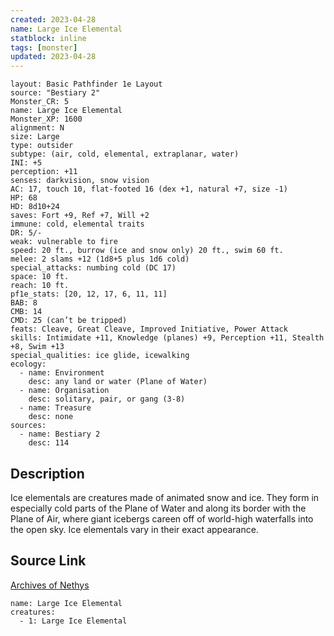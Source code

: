 ```yaml
---
created: 2023-04-28
name: Large Ice Elemental
statblock: inline
tags: [monster]
updated: 2023-04-28
---
```

```statblock
layout: Basic Pathfinder 1e Layout
source: "Bestiary 2"
Monster_CR: 5
name: Large Ice Elemental
Monster_XP: 1600
alignment: N
size: Large
type: outsider
subtype: (air, cold, elemental, extraplanar, water)
INI: +5
perception: +11
senses: darkvision, snow vision
AC: 17, touch 10, flat-footed 16 (dex +1, natural +7, size -1)
HP: 68
HD: 8d10+24
saves: Fort +9, Ref +7, Will +2
immune: cold, elemental traits
DR: 5/-
weak: vulnerable to fire
speed: 20 ft., burrow (ice and snow only) 20 ft., swim 60 ft.
melee: 2 slams +12 (1d8+5 plus 1d6 cold)
special_attacks: numbing cold (DC 17)
space: 10 ft.
reach: 10 ft.
pf1e_stats: [20, 12, 17, 6, 11, 11]
BAB: 8
CMB: 14
CMD: 25 (can’t be tripped)
feats: Cleave, Great Cleave, Improved Initiative, Power Attack
skills: Intimidate +11, Knowledge (planes) +9, Perception +11, Stealth +8, Swim +13
special_qualities: ice glide, icewalking
ecology:
  - name: Environment
    desc: any land or water (Plane of Water)
  - name: Organisation
    desc: solitary, pair, or gang (3-8)
  - name: Treasure
    desc: none
sources:
  - name: Bestiary 2
    desc: 114
```
## Description
Ice elementals are creatures made of animated snow and ice. They form in especially cold parts of the Plane of Water and along its border with the Plane of Air, where giant icebergs careen off of world-high waterfalls into the open sky. Ice elementals vary in their exact appearance.
## Source Link
[Archives of Nethys](https://aonprd.com/MonsterDisplay.aspx?ItemName=Large%20Ice%20Elemental)
```encounter-table
name: Large Ice Elemental
creatures:
  - 1: Large Ice Elemental
```
